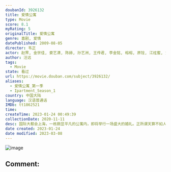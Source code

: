 ```yaml
---
doubanId: 3926132
title: 爱情公寓
type: Movie
score: 8.1
myRating: 5
originalTitle: 爱情公寓
genre: 喜剧, 爱情
datePublished: 2009-08-05
director: 韦正
actor: 赵霁, 金世佳, 娄艺潇, 陈赫, 孙艺洲, 王传君, 李金铭, 榕榕, 原铨, 江炫蜜, 黄依依, 马彬茵, 肖淑丽, 高安义, 朱莲华, 邓雯, 黄墨寒, 吴建中, 司雯, 柯云, 王缪, 杜俊, 石子良, 张佳莹, 程泓, 王文娜, 刘思巍, 李佳航, 李志良, 顾隽瑶, 单纯, 袁俊杰, 袁愿, 沈玥, 李姝, 李帅, 杨志英, 胡朝政, 张文印, 谢晖
author: 汪远
tags:
  - Movie
state: 看过
url: https://movie.douban.com/subject/3926132/
aliases:
  - 爱情公寓_第一季
  - Ipartment_Season_1
country: 中国大陆
language: 汉语普通话
IMDb: tt1862521
time: 
createTime: 2023-01-24 00:49:39
collectionDate: 2020-11-11
desc: 国际大都会上海，一栋颇显平凡的公寓内，即将举行一场盛大的婚礼。正所谓天算不如人算，虽然此前经过周密准备，但是几名爱恨纠葛的孽侣乱入，以及各种意想不到的状况，令婚礼朝着难以预见的方向发展。在此之后，公寓...
date created: 2023-01-24
date modified: 2023-03-08
---
```


![image](p2325129230.jpg)

Comment:
---
